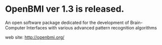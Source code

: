 # OpenBMI ver 1.3 is released.
An open software package dedicated for the development of Brain-Computer Interfaces with various advanced pattern recognition algorithms

web site: http://openbmi.org/
